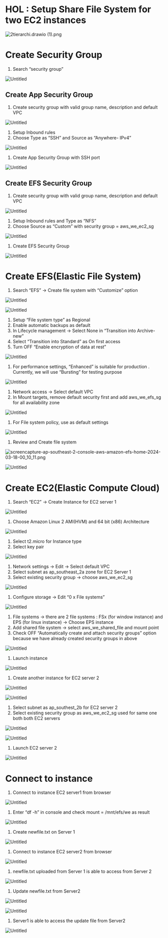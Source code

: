 # HOL : Setup Share File System for two EC2 instances

![2tierarchi.drawio (1).png](HOL%20Setup%20Share%20File%20System%20for%20two%20EC2%20instances%206f28ba10c0e543a496066b03b60954d6/2tierarchi.drawio_(1).png)

# Create Security Group

1. Search “security group” 

![Untitled](HOL%20Setup%20Share%20File%20System%20for%20two%20EC2%20instances%206f28ba10c0e543a496066b03b60954d6/Untitled.png)

## Create App Security Group

1. Create security group with valid group name, description and default VPC 

![Untitled](HOL%20Setup%20Share%20File%20System%20for%20two%20EC2%20instances%206f28ba10c0e543a496066b03b60954d6/Untitled%201.png)

1. Setup Inbound rules
2. Choose Type as “SSH” and Source as “Anywhere- IPv4”

![Untitled](HOL%20Setup%20Share%20File%20System%20for%20two%20EC2%20instances%206f28ba10c0e543a496066b03b60954d6/Untitled%202.png)

1. Create App Security Group with SSH port 

![Untitled](HOL%20Setup%20Share%20File%20System%20for%20two%20EC2%20instances%206f28ba10c0e543a496066b03b60954d6/Untitled%203.png)

## Create EFS Security Group

1. Create security group with valid group name, description and default VPC 

![Untitled](HOL%20Setup%20Share%20File%20System%20for%20two%20EC2%20instances%206f28ba10c0e543a496066b03b60954d6/Untitled%204.png)

1. Setup Inbound rules and Type as “NFS”
2. Choose Source as “Custom” with security group = aws_we_ec2_sg

![Untitled](HOL%20Setup%20Share%20File%20System%20for%20two%20EC2%20instances%206f28ba10c0e543a496066b03b60954d6/Untitled%205.png)

1. Create EFS Security Group

![Untitled](HOL%20Setup%20Share%20File%20System%20for%20two%20EC2%20instances%206f28ba10c0e543a496066b03b60954d6/Untitled%206.png)

# Create EFS(Elastic File System)

1. Search “EFS” → Create file system with “Customize” option 

![Untitled](HOL%20Setup%20Share%20File%20System%20for%20two%20EC2%20instances%206f28ba10c0e543a496066b03b60954d6/Untitled%207.png)

![Untitled](HOL%20Setup%20Share%20File%20System%20for%20two%20EC2%20instances%206f28ba10c0e543a496066b03b60954d6/Untitled%208.png)

1. Setup “File system type” as Regional
2. Enable automatic backups as default
3. In Lifecycle management → Select None in “Transition into Archive-new”
4. Select “Transition into Standard” as On first access 
5. Turn OFF “Enable encryption of data at rest” 

![Untitled](HOL%20Setup%20Share%20File%20System%20for%20two%20EC2%20instances%206f28ba10c0e543a496066b03b60954d6/Untitled%209.png)

1. For performance settings, “Enhanced” is suitable for production . Currently, we will use “Bursting” for testing purpose

![Untitled](HOL%20Setup%20Share%20File%20System%20for%20two%20EC2%20instances%206f28ba10c0e543a496066b03b60954d6/Untitled%2010.png)

1. Network access → Select default VPC
2. In Mount targets, remove default security first and add aws_we_efs_sg for all availability zone

![Untitled](HOL%20Setup%20Share%20File%20System%20for%20two%20EC2%20instances%206f28ba10c0e543a496066b03b60954d6/Untitled%2011.png)

1. For File system policy, use as default settings

![Untitled](HOL%20Setup%20Share%20File%20System%20for%20two%20EC2%20instances%206f28ba10c0e543a496066b03b60954d6/Untitled%2012.png)

1. Review and Create file system 

![screencapture-ap-southeast-2-console-aws-amazon-efs-home-2024-03-18-00_10_11.png](HOL%20Setup%20Share%20File%20System%20for%20two%20EC2%20instances%206f28ba10c0e543a496066b03b60954d6/screencapture-ap-southeast-2-console-aws-amazon-efs-home-2024-03-18-00_10_11.png)

![Untitled](HOL%20Setup%20Share%20File%20System%20for%20two%20EC2%20instances%206f28ba10c0e543a496066b03b60954d6/Untitled%2013.png)

# Create EC2(**Elastic Compute Cloud**)

1. Search “EC2” → Create Instance for EC2 server 1

![Untitled](HOL%20Setup%20Share%20File%20System%20for%20two%20EC2%20instances%206f28ba10c0e543a496066b03b60954d6/Untitled%2014.png)

1. Choose Amazon Linux 2 AMI(HVM) and 64 bit (x86) Architecture

![Untitled](HOL%20Setup%20Share%20File%20System%20for%20two%20EC2%20instances%206f28ba10c0e543a496066b03b60954d6/Untitled%2015.png)

1. Select t2.micro for Instance type 
2. Select key pair 

![Untitled](HOL%20Setup%20Share%20File%20System%20for%20two%20EC2%20instances%206f28ba10c0e543a496066b03b60954d6/Untitled%2016.png)

1. Network settings → Edit → Select default VPC
2. Select subnet as ap_southeast_2a zone for EC2 Server 1
3. Select existing security group → choose aws_we_ec2_sg

![Untitled](HOL%20Setup%20Share%20File%20System%20for%20two%20EC2%20instances%206f28ba10c0e543a496066b03b60954d6/Untitled%2017.png)

1. Configure storage → Edit “0 x File systems”

![Untitled](HOL%20Setup%20Share%20File%20System%20for%20two%20EC2%20instances%206f28ba10c0e543a496066b03b60954d6/Untitled%2018.png)

1. File systems → there are 2 file systems : FSx (for window instance) and EPS (for linux instance) → Choose EPS instance 
2. Add shared file system → select aws_we_shared_file and mount point
3. Check OFF “Automatically create and attach security groups” option because we have already created security groups in above

![Untitled](HOL%20Setup%20Share%20File%20System%20for%20two%20EC2%20instances%206f28ba10c0e543a496066b03b60954d6/Untitled%2019.png)

1. Launch instance 

![Untitled](HOL%20Setup%20Share%20File%20System%20for%20two%20EC2%20instances%206f28ba10c0e543a496066b03b60954d6/Untitled%2020.png)

1. Create another instance for EC2 server 2

![Untitled](HOL%20Setup%20Share%20File%20System%20for%20two%20EC2%20instances%206f28ba10c0e543a496066b03b60954d6/Untitled%2021.png)

![Untitled](HOL%20Setup%20Share%20File%20System%20for%20two%20EC2%20instances%206f28ba10c0e543a496066b03b60954d6/Untitled%2022.png)

1. Select subnet as ap_southest_2b for EC2 server 2
2. Select existing security group as aws_we_ec2_sg used for same one both both EC2 servers

![Untitled](HOL%20Setup%20Share%20File%20System%20for%20two%20EC2%20instances%206f28ba10c0e543a496066b03b60954d6/Untitled%2023.png)

![Untitled](HOL%20Setup%20Share%20File%20System%20for%20two%20EC2%20instances%206f28ba10c0e543a496066b03b60954d6/Untitled%2024.png)

1. Launch EC2 server 2

![Untitled](HOL%20Setup%20Share%20File%20System%20for%20two%20EC2%20instances%206f28ba10c0e543a496066b03b60954d6/Untitled%2025.png)

# Connect to instance

1. Connect to instance EC2 server1 from browser 

![Untitled](HOL%20Setup%20Share%20File%20System%20for%20two%20EC2%20instances%206f28ba10c0e543a496066b03b60954d6/Untitled%2026.png)

1. Enter “df -h” in console and check mount = /mnt/efs/we as result 

![Untitled](HOL%20Setup%20Share%20File%20System%20for%20two%20EC2%20instances%206f28ba10c0e543a496066b03b60954d6/Untitled%2027.png)

1. Create newfile.txt on Server 1

![Untitled](HOL%20Setup%20Share%20File%20System%20for%20two%20EC2%20instances%206f28ba10c0e543a496066b03b60954d6/Untitled%2028.png)

1. Connect to instance EC2 server2 from browser 

![Untitled](HOL%20Setup%20Share%20File%20System%20for%20two%20EC2%20instances%206f28ba10c0e543a496066b03b60954d6/Untitled%2029.png)

1. newfile.txt uploaded from Server 1 is able to access from Server 2 

![Untitled](HOL%20Setup%20Share%20File%20System%20for%20two%20EC2%20instances%206f28ba10c0e543a496066b03b60954d6/Untitled%2030.png)

1. Update newfile.txt from Server2

![Untitled](HOL%20Setup%20Share%20File%20System%20for%20two%20EC2%20instances%206f28ba10c0e543a496066b03b60954d6/Untitled%2031.png)

![Untitled](HOL%20Setup%20Share%20File%20System%20for%20two%20EC2%20instances%206f28ba10c0e543a496066b03b60954d6/Untitled%2032.png)

1. Server1 is able to access the update file from Server2

![Untitled](HOL%20Setup%20Share%20File%20System%20for%20two%20EC2%20instances%206f28ba10c0e543a496066b03b60954d6/Untitled%2033.png)